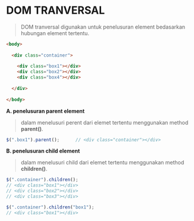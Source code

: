 # DOM TRANVERSAL

> DOM tranversal digunakan untuk penelusuran element bedasarkan hubungan element tertentu.
```html
<body>
  
  <div class="container">
    
    <div class="box1"></div>
    <div class="box2"></div>
    <div class="box4"></div>
    
  </div>
  
</body>
```

**A. penelusuran parent element**
> dalam menelusuri perent dari elemet tertentu menggunakan method **parent()**.
```javascript
$(".box1").parent();      // <div class="container"></div>
```

**B. penelusuran child element**
> dalam menelusuri child dari elemet tertentu menggunakan method **children()**.
```javascript
$(".container").children();      
// <div class="box1"></div>
// <div class="box2"></div>
// <div class="box3"></div>

$(".container").children("box1");
// <div class="box1"></div>
```
